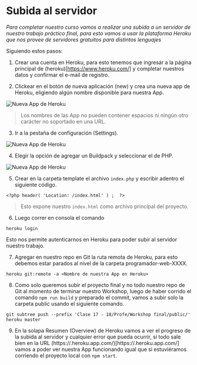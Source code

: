 # Subida al servidor

*Para completar nuestro curso vamos a realizar una subida a un servidor de nuestro trabajo práctico final, para esto vamos a usar la plataforma Heroku que nos provee de servidores gratuitos para distintos lenguajes*

Siguiendo estos pasos:

1. Crear una cuenta en Heroku, para esto tenemos que ingresár a la página principal de (heroku)[https://www.heroku.com/] y completar nuestros datos y confirmar el e-mail de registro.

2. Clickear en el botón de nueva aplicación (new) y crea una nueva app de Heroku, eligiendo algún nombre disponible para nuestra App.

![Nueva App de Heroku](https://github.com/adrianc4/programadorWeb-base/blob/master/Teoria%20plataforma/18_01_nueva_app_heroku.png?raw=true)

> Los nombres de las App no pueden contener espacios ni ningún otro carácter no soportado en una URL.

3. Ir a la pestaña de configuración (Settings).

![Nueva App de Heroku](https://github.com/adrianc4/programadorWeb-base/blob/master/Teoria%20plataforma/18_01_configuracion.png?raw=true)

4. Elegir la opción de agregar un Buildpack y seleccionar el de PHP.

![Nueva App de Heroku](https://github.com/adrianc4/programadorWeb-base/blob/master/Teoria%20plataforma/18_01_seleccionar_php.png?raw=true)

5. Crear en la carpeta template el archivo `index.php` y escribir adentro el siguiente código.

```
<?php header( 'Location: /index.html' ) ;  ?>
```

> Esto expone nuestro `index.html` como archivo principal del proyecto.

6. Luego correr en consola el comando 

`heroku login`

Esto nos permite autenticarnos en Heroku para poder subir al servidor nuestro trabajo.

7. Agregar en nuestro repo en Git la ruta remota de Heroku, para esto debemos estar parados al nivel de la carpeta programador-web-XXXX.

`heroku git:remote -a <Nombre de nuestra App en Heroku>`

8. Como solo queremos subir el proyecto final y no todo nuestro repo de Git al momento de terminar nuestro Workshop, luego de haber corrido el comando `npm run build` y preparado el commit, vamos a subir solo la carpeta public usando el siguiente comando.

`git subtree push --prefix 'Clase 17 - 18/Profe/Workshop final/public/' heroku master`

9. En la solapa Resumen (Overview) de Heroku vamos a ver el progreso de la subida al servidor y cualquier error que pueda ocurrir, si todo sale bien en la URL (https://<Nombre de nuestra App en Heroku>.heroku.app.com/)[https://<Nombre de nuestra App en Heroku>.heroku.app.com/] vamos a poder ver nuestra App funcionando igual que si estuviéramos corriendo el proyecto local con `npm start`.









